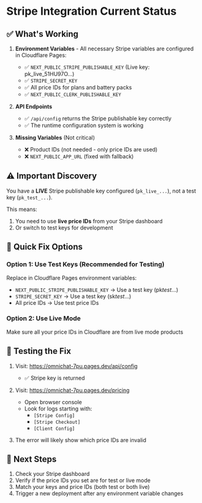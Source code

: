 # Stripe Integration Current Status

## ✅ What's Working

1. **Environment Variables** - All necessary Stripe variables are configured in Cloudflare Pages:

   - ✅ `NEXT_PUBLIC_STRIPE_PUBLISHABLE_KEY` (Live key: pk_live_51HU97O...)
   - ✅ `STRIPE_SECRET_KEY`
   - ✅ All price IDs for plans and battery packs
   - ✅ `NEXT_PUBLIC_CLERK_PUBLISHABLE_KEY`

2. **API Endpoints**

   - ✅ `/api/config` returns the Stripe publishable key correctly
   - ✅ The runtime configuration system is working

3. **Missing Variables** (Not critical)
   - ❌ Product IDs (not needed - only price IDs are used)
   - ❌ `NEXT_PUBLIC_APP_URL` (fixed with fallback)

## ⚠️ Important Discovery

You have a **LIVE** Stripe publishable key configured (`pk_live_...`), not a test key (`pk_test_...`).

This means:

1. You need to use **live price IDs** from your Stripe dashboard
2. Or switch to test keys for development

## 🔧 Quick Fix Options

### Option 1: Use Test Keys (Recommended for Testing)

Replace in Cloudflare Pages environment variables:

- `NEXT_PUBLIC_STRIPE_PUBLISHABLE_KEY` → Use a test key (pk*test*...)
- `STRIPE_SECRET_KEY` → Use a test key (sk*test*...)
- All price IDs → Use test price IDs

### Option 2: Use Live Mode

Make sure all your price IDs in Cloudflare are from live mode products

## 🧪 Testing the Fix

1. Visit: https://omnichat-7pu.pages.dev/api/config

   - ✅ Stripe key is returned

2. Visit: https://omnichat-7pu.pages.dev/pricing

   - Open browser console
   - Look for logs starting with:
     - `[Stripe Config]`
     - `[Stripe Checkout]`
     - `[Client Config]`

3. The error will likely show which price IDs are invalid

## 📝 Next Steps

1. Check your Stripe dashboard
2. Verify if the price IDs you set are for test or live mode
3. Match your keys and price IDs (both test or both live)
4. Trigger a new deployment after any environment variable changes
